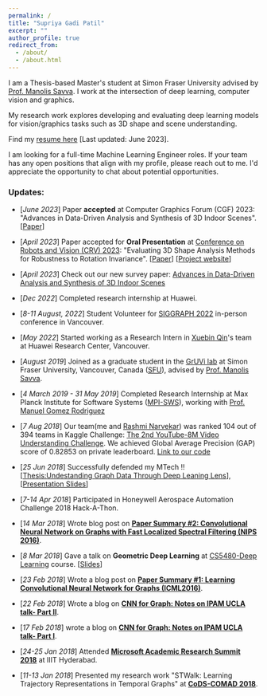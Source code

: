 ```yaml
---
permalink: /
title: "Supriya Gadi Patil"
excerpt: ""
author_profile: true
redirect_from: 
  - /about/
  - /about.html
---
```


I am a Thesis-based Master's student at Simon Fraser University advised by [Prof. Manolis Savva](https://msavva.github.io/). I work at the intersection of deep learning, computer vision and graphics. 
<!--Currently, I am a Research Intern at Huawei Research Center, Vancouver. -->

My research work explores developing and evaluating deep learning models for vision/graphics tasks such as 3D shape and scene understanding.  
<!-- the  in the area of 3D indoor scene understanding and my current project focuses on evaluating different deep learning methods for detecting rotated instances of 3D objects in a given scene mesh. -->
<!-- My current work focuses on 3D indoor scene understanding, which includes learning object arrangement in a scene to reconstruct a given scene or generate a new one.  -->

<!--I completed Masters' degree from the [Indian Institute of Technology Hyderabad](http://iith.ac.in/)(IITH), supervised by [Prof. Vineeth N Balasubramanian](https://www.iith.ac.in/~vineethnb/index.html). During this period, I worked on computer vision and graph neural networks.-->

<!--I have completed M.Tech with Research Assistantship from [Indian Institute of Technology Hyderabad](http://iith.ac.in/)(IITH), guided by [Prof. Vineeth N Balasubramanian](https://www.iith.ac.in/~vineethnb/index.html). I work in the area of Computer Vision and Graph Analysis. Specifically, generalizing Deep Learning concepts for graphs i.e. non-Euclidean data. My M.Tech thesis topic was **"Undestanding Graph Data Through Deep Leaning Lens"**\[[Link](http://raiith.iith.ac.in/4093/1/Thesis_Mtech_CS_4093.pdf)\]. I also **write blogs** on my understanding of Geometric Deep Learning papers ([cnnforgraphs.blogspot.in](http://cnnforgraphs.blogspot.in/)). -->


Find my [resume here](https://drive.google.com/file/d/13CRQ-WSPXjU0Yjkzd1YuEWKlNfGaJ10J/view?usp=sharing) \[Last updated: June 2023\].

I am looking for a full-time Machine Learning Engineer roles. If your team has any open positions that align with my profile, please reach out to me. I'd appreciate the opportunity to chat about potential opportunities.
<!--I am always open to work on challenging problems from different domains. Please feel free to send me an email([spandhre@sfu.ca](spandhre@sfu.ca)) if you would like to collaborate.-->


### Updates:

* \[*June 2023*\] Paper **accepted** at Computer Graphics Forum (CGF) 2023: "Advances in Data-Driven Analysis and Synthesis of 3D Indoor Scenes". \[[Paper](https://arxiv.org/abs/2304.03188)\]

* \[*April 2023*\] Paper accepted for **Oral Presentation** at [Conference on Robots and Vision (CRV) 2023](https://www.computerrobotvision.org/): "Evaluating 3D Shape Analysis Methods for Robustness to Rotation Invariance". \[[Paper](https://arxiv.org/abs/2305.18557)\] \[[Project website](https://supriya-gdptl.github.io/papers/evaluate3d.html)\]

* \[*April 2023*\] Check out our new survey paper: [Advances in Data-Driven Analysis and Synthesis of 3D Indoor Scenes](https://arxiv.org/abs/2304.03188)

* \[*Dec 2022*\] Completed research internship at Huawei.

* \[*8-11 August, 2022*\] Student Volunteer for [SIGGRAPH 2022](https://s2022.siggraph.org/) in-person conference in Vancouver.

* \[*May 2022*\] Started working as a Research Intern in [Xuebin Qin](https://xuebinqin.github.io/)'s team at Huawei Research Center, Vancouver.

* \[*August 2019*\] Joined as a graduate student in the [GrUVi lab](https://gruvi.cs.sfu.ca/) at Simon Fraser University, Vancouver, Canada ([SFU](https://www.sfu.ca/computing.html)), advised by [Prof. Manolis Savva](https://msavva.github.io/).

* \[*4 March 2019 - 31 May 2019*\] Completed Research Internship at Max Planck Institute for Software Systems ([MPI-SWS](https://www.mpi-sws.org/)), working with [Prof. Manuel Gomez Rodriguez](https://people.mpi-sws.org/~manuelgr/)

* \[*7 Aug 2018*\] Our team(me and [Rashmi Narvekar](https://www.linkedin.com/in/rashmi-narvekar-262708110/)) was ranked 104 out of 394 teams in Kaggle Challenge: [The 2nd YouTube-8M Video Understanding Challenge](https://kaggle.com/c/youtube8m-2018). We achieved Global Average Precision (GAP) score of 0.82853 on private leaderboard. [Link to our code](https://github.com/supriya-pandhre/kaggle-youtube8m)

* \[*25 Jun 2018*\] Successfully defended my MTech !! \[[Thesis:Undestanding Graph Data Through Deep Leaning Lens](http://raiith.iith.ac.in/4093/1/Thesis_Mtech_CS_4093.pdf)\], \[[Presentation Slides](https://drive.google.com/file/d/1KQ0bB9yS5cVIG4smhzoEeXVab6dWYKZD/view)\]

* \[*7-14 Apr 2018*\] Participated in Honeywell Aerospace Automation Challenge 2018 Hack-A-Thon.

* \[*14 Mar 2018*\] Wrote blog post on [**Paper Summary #2: Convolutional Neural Network on Graphs with Fast Localized Spectral Filtering (NIPS 2016)**](https://cnnforgraphs.blogspot.in/2018/03/paper-summary-2-convolutional-neural.html).

* \[*8 Mar 2018*\] Gave a talk on **Geometric Deep Learning** at [CS5480-Deep Learning](http://www.iith.ac.in/~vineethnb/teaching.html) course. \[[Slides](https://drive.google.com/file/d/1qHf_eVjcB3jKZdmKhmIy4xn6yugLb1oa/view?usp=sharing)\]

* \[*23 Feb 2018*\] Wrote a blog post on [**Paper Summary #1: Learning Convolutional Neural Network for Graphs (ICML2016)**](https://cnnforgraphs.blogspot.in/2018/02/paper-summary-1-learning-convolutional.html).

* \[*22 Feb 2018*\] Wrote a blog on [**CNN for Graph: Notes on IPAM UCLA talk- Part II**](https://cnnforgraphs.blogspot.in/2018/02/cnn-for-graph-notes-on-ipam-ucla-talk_22.html).

* \[*17 Feb 2018*\] wrote a blog on [**CNN for Graph: Notes on IPAM UCLA talk- Part I**](https://cnnforgraphs.blogspot.in/2018/02/cnn-for-graph-notes-on-ipam-ucla-talk.html).

* \[*24-25 Jan 2018*\] Attended [**Microsoft Academic Research Summit 2018**](https://www.microsoft.com/en-us/research/event/academic-research-summit-2018-a-future-with-ai/) at IIIT Hyderabad.

* \[*11-13 Jan 2018*\] Presented my research work "STWalk: Learning Trajectory Representations in Temporal Graphs" at [**CoDS-COMAD 2018**](http://cods-comad.in/2018/index.html).

